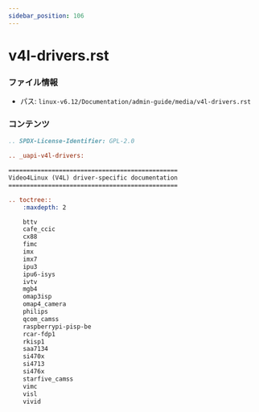 ```yaml
---
sidebar_position: 106
---
```

# v4l-drivers.rst

### ファイル情報

- パス: `linux-v6.12/Documentation/admin-guide/media/v4l-drivers.rst`

### コンテンツ

```rst
.. SPDX-License-Identifier: GPL-2.0

.. _uapi-v4l-drivers:

===============================================
Video4Linux (V4L) driver-specific documentation
===============================================

.. toctree::
	:maxdepth: 2

	bttv
	cafe_ccic
	cx88
	fimc
	imx
	imx7
	ipu3
	ipu6-isys
	ivtv
	mgb4
	omap3isp
	omap4_camera
	philips
	qcom_camss
	raspberrypi-pisp-be
	rcar-fdp1
	rkisp1
	saa7134
	si470x
	si4713
	si476x
	starfive_camss
	vimc
	visl
	vivid

```
